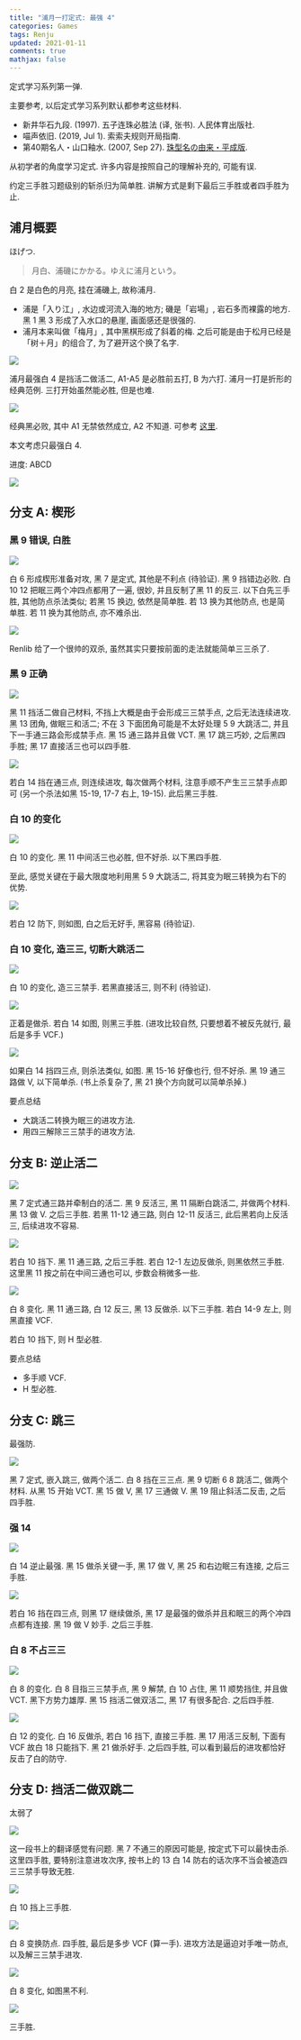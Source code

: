 ```yaml
---
title: "浦月一打定式: 最强 4"
categories: Games
tags: Renju
updated: 2021-01-11
comments: true
mathjax: false
---
```


定式学习系列第一弹.

主要参考, 以后定式学习系列默认都参考这些材料.

- 新井华石九段. (1997). 五子连珠必胜法 (译, 张书). 人民体育出版社.
- 喵声依旧. (2019, Jul 1). 索索夫规则开局指南.
- 第40期名人・山口釉水. (2007, Sep 27). [珠型名の由来・平成版](http://table28.renju.info/PageVisitor/Essay/NicknameOfOpenings.php).

从初学者的角度学习定式. 许多内容是按照自己的理解补充的, 可能有误.

约定三手胜习题级别的斩杀归为简单胜. 讲解方式是剩下最后三手胜或者四手胜为止.

<!-- more -->

## 浦月概要

ほげつ.

> 月白、浦磯にかかる。ゆえに浦月という。

白 2 是白色的月亮, 挂在浦磯上, 故称浦月.

- 浦是「入り江」, 水边或河流入海的地方; 磯是「岩場」, 岩石多而裸露的地方. 黑 1 黑 3 形成了入水口的悬崖, 画面感还是很强的.
- 浦月本来叫做「梅月」, 其中黑棋形成了斜着的梅. 之后可能是由于松月已经是「树＋月」的组合了, 为了避开这个换了名字.

![](https://shiina18.github.io/assets/posts/images/20201215145501517_22057.png)

浦月最强白 4 是挡活二做活二, A1-A5 是必胜前五打, B 为六打. 浦月一打是折形的经典范例. 三打开始虽然能必胜, 但是也难.

![](https://shiina18.github.io/assets/posts/images/20201215145820736_8713.png)

经典黑必败, 其中 A1 无禁依然成立, A2 不知道. 可参考 [这里](https://www.bilibili.com/video/BV1ob411m7FA). 

本文考虑只最强白 4. 

进度: ABCD

![](https://shiina18.github.io/assets/posts/images/20201215154251126_25942.png)

## 分支 A: 楔形

### 黑 9 错误, 白胜

![](https://shiina18.github.io/assets/posts/images/20201215151531585_560.png)

白 6 形成楔形准备对攻, 黑 7 是定式, 其他是不利点 (待验证). 黑 9 挡错边必败. 白 10 12 把眠三两个冲四点都用了一遍, 很妙, 并且反制了黑 11 的反三. 以下白先三手胜, 其他防点杀法类似; 若黑 15 换边, 依然是简单胜. 若 13 换为其他防点, 也是简单胜. 若 11 换为其他防点, 亦不难杀出.

![](https://shiina18.github.io/assets/posts/images/20201216130524684_9843.png)

Renlib 给了一个很帅的双杀, 虽然其实只要按前面的走法就能简单三三杀了.

### 黑 9 正确

![](https://shiina18.github.io/assets/posts/images/20201215160554383_14942.png)

黑 11 挡活二做自己材料, 不挡上大概是由于会形成三三禁手点, 之后无法连续进攻. 黑 13 团角, 做眠三和活二; 不在 3 下面团角可能是不太好处理 5 9 大跳活二, 并且下一手通三路会形成禁手点. 黑 15 通三路并且做 VCT. 黑 17 跳三巧妙, 之后黑四手胜; 黑 17 直接活三也可以四手胜.

![](https://shiina18.github.io/assets/posts/images/20201215162741616_20933.png)

若白 14 挡在通三点, 则连续进攻, 每次做两个材料, 注意手顺不产生三三禁手点即可 (另一个杀法如黑 15-19, 17-7 右上, 19-15). 此后黑三手胜.

### 白 10 的变化

![](https://shiina18.github.io/assets/posts/images/20201215164012260_18952.png)

白 10 的变化. 黑 11 中间活三也必胜, 但不好杀. 以下黑四手胜. 

至此, 感觉关键在于最大限度地利用黑 5 9 大跳活二, 将其变为眠三转换为右下的优势.

![](https://shiina18.github.io/assets/posts/images/20201215164549078_27905.png)

若白 12 防下, 则如图, 白之后无好手, 黑容易 (待验证).

### 白 10 变化, 造三三, 切断大跳活二

![](https://shiina18.github.io/assets/posts/images/20201215165528365_20121.png)

白 10 的变化, 造三三禁手. 若黑直接活三, 则不利 (待验证).

![](https://shiina18.github.io/assets/posts/images/20201215170018755_21753.png)

正着是做杀. 若白 14 如图, 则黑三手胜. (进攻比较自然, 只要想着不被反先就行, 最后是多手 VCF.)

![](https://shiina18.github.io/assets/posts/images/20201215171645777_17157.png)

如果白 14 挡四三点, 则杀法类似, 如图. 黑 15-16 好像也行, 但不好杀. 黑 19 通三路做 V, 以下简单杀. (书上杀复杂了, 黑 21 换个方向就可以简单杀掉.)

要点总结

- 大跳活二转换为眠三的进攻方法.
- 用四三解除三三禁手的进攻方法.

## 分支 B: 逆止活二

![](https://shiina18.github.io/assets/posts/images/20201216114946216_17668.png)

黑 7 定式通三路并牵制白的活二. 黑 9 反活三, 黑 11 隔断白跳活二, 并做两个材料. 黑 13 做 V. 之后三手胜. 若黑 11-12 通三路, 则白 12-11 反活三, 此后黑若向上反活三, 后续进攻不容易.

![](https://shiina18.github.io/assets/posts/images/20201216115314450_30492.png)

若白 10 挡下. 黑 11 通三路, 之后三手胜. 若白 12-1 左边反做杀, 则黑依然三手胜. 这里黑 11 按之前在中间三通也可以, 步数会稍微多一些.

![](https://shiina18.github.io/assets/posts/images/20201216120405998_21175.png)

白 8 变化. 黑 11 通三路, 白 12 反三, 黑 13 反做杀. 以下三手胜. 若白 14-9 左上, 则黑直接 VCF.

若白 10 挡下, 则 H 型必胜.

要点总结

- 多手顺 VCF.
- H 型必胜.

## 分支 C: 跳三

最强防.

![](https://shiina18.github.io/assets/posts/images/20201217102907179_1100.png)

黑 7 定式, 嵌入跳三, 做两个活二. 白 8 挡在三三点. 黑 9 切断 6 8 跳活二, 做两个材料. 从黑 15 开始 VCT. 黑 15 做 V, 黑 17 三通做 V. 黑 19 阻止斜活二反击, 之后四手胜. 

### 强 14

![](https://shiina18.github.io/assets/posts/images/20201217104016596_9702.png)

白 14 逆止最强. 黑 15 做杀关键一手, 黑 17 做 V, 黑 25 和右边眠三有连接, 之后三手胜.

![](https://shiina18.github.io/assets/posts/images/20201217104700741_14169.png)

若白 16 挡在四三点, 则黑 17 继续做杀, 黑 17 是最强的做杀并且和眠三的两个冲四点都有连接. 黑 19 做 V 妙手. 之后三手胜.

### 白 8 不占三三

![](https://shiina18.github.io/assets/posts/images/20201218111512672_1059.png)

白 8 的变化. 白 8 目指三三禁手点, 黑 9 解禁, 白 10 占住, 黑 11 顺势挡住, 并且做 VCT. 黑下方势力雄厚. 黑 15 挡活二做双活二, 黑 17 有很多配合. 之后四手胜.

![](https://shiina18.github.io/assets/posts/images/20201218112435955_25725.png)

白 12 的变化. 白 16 反做杀, 若白 16 挡下, 直接三手胜. 黑 17 用活三反制, 下面有 VCF 故白 18 只能挡下. 黑 21 做杀好手. 之后四手胜, 可以看到最后的进攻都恰好反击了白的防守.

## 分支 D: 挡活二做双跳二

太弱了

![](https://shiina18.github.io/assets/posts/images/20210111214548064_3656.png)

这一段书上的翻译感觉有问题. 黑 7 不通三的原因可能是, 按定式下可以最快击杀. 这里四手胜, 要特别注意进攻次序, 按书上的 13 白 14 防右的话次序不当会被造四三三禁手导致无胜.

![](https://shiina18.github.io/assets/posts/images/20210111214921033_9667.png)

白 10 挡上三手胜.

![](https://shiina18.github.io/assets/posts/images/20210111215225544_5761.png)

白 8 变换防点. 四手胜, 最后是多步 VCF (算一手). 进攻方法是逼迫对手唯一防点, 以及解三三禁手进攻.

![](https://shiina18.github.io/assets/posts/images/20210111215628393_24234.png)

白 8 变化, 如图黑不利.

![](https://shiina18.github.io/assets/posts/images/20210111215910072_14136.png)

三手胜.
